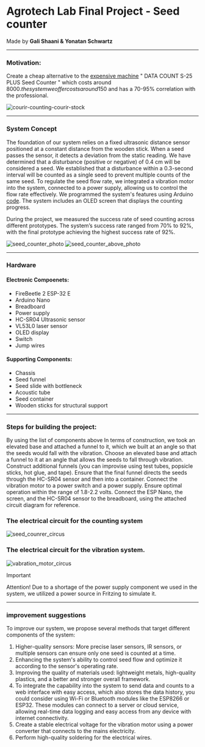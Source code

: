 # Agrotech Lab Final Project - Seed counter 
Made by **Gali Shaani & Yonatan Schwartz**

------------------------------------------------------------------------------------------------------------------------

### Motivation:
Create a cheap alternative to the [expensive machine](https://data-technologies.com/product/seed-counter-s25/) " DATA COUNT S-25 PLUS Seed Counter " which costs around 8000$.
the system we offer costs around 150$ and has a 70-95% correlation with the professional.

![courir-counting-courir-stock](https://github.com/user-attachments/assets/2f36500a-a1ff-4f3f-ba0e-903ad412f9da)




------------------------------------------------------------------------------------------------------------------------

### System Concept
The foundation of our system relies on a fixed ultrasonic distance sensor positioned at a constant distance from the wooden stick. When a seed passes the sensor, it detects a deviation from the static reading. We have determined that a disturbance (positive or negative) of 0.4 cm will be considered a seed. We established that a disturbance within a 0.3-second interval will be counted as a single seed to prevent multiple counts of the same seed.
To regulate the seed flow rate, we integrated a vibration motor into the system, connected to a power supply, allowing us to control the flow rate effectively. We programmed the system's features using Arduino [code](https://github.com/Yonatansch12/Agrotech-Lab-71252/blob/main/Code). 
The system includes an OLED screen that displays the counting progress.

During the project, we measured the success rate of seed counting across different prototypes. The system’s success rate ranged from 70% to 92%, with the final prototype achieving the highest success rate of 92%.

![seed_counter_photo](https://github.com/user-attachments/assets/701f801d-8b06-46f0-ad64-8695633c7c47)
![seed_counter_above_photo](https://github.com/user-attachments/assets/0c55bde4-5f67-4fcc-bdf0-87c39641a7d3)

------------------------------------------------------------------------------------------------------------------------
### Hardware

#### Electronic Compoenets: 
- FireBeetle 2 ESP-32 E
- Arduino Nano
- Breadboard
- Power supply
- HC-SR04 Ultrasonic sensor
- VL53L0 laser sensor
- OLED display
- Switch
- Jump wires 


#### Supporting Components: 
- Chassis
- Seed funnel
- Seed slide with bottleneck
- Acoustic tube
- Seed container
- Wooden sticks for structural support
------------------------------------------------------------------------------------------------------------------------
### Steps for building the project:

By using the list of components above In terms of construction, we took an elevated base and attached a funnel to it, which we built at an angle so that the seeds would fall with the vibration.
Choose an elevated base and attach a funnel to it at an angle that allows the seeds to fall through vibration.
Construct additional funnels (you can improvise using test tubes, popsicle sticks, hot glue, and tape). Ensure that the final funnel directs the seeds through the HC-SR04 sensor and then into a container.
Connect the vibration motor to a power switch and a power supply. Ensure optimal operation within the range of 1.8-2.2 volts.
Connect the ESP Nano, the screen, and the HC-SR04 sensor to the breadboard, using the attached circuit diagram for reference.

### The electrical circuit for the counting system
![seed_counrer_circus](https://github.com/user-attachments/assets/e44aea6c-5e8b-41ce-a7ac-321539d4f1fd)

### The electrical circuit for the vibration system.
![vabration_motor_circus](https://github.com/user-attachments/assets/02dbe750-f065-4b90-9562-ceaad3a393cc)
> [!IMPORTANT]
> Attention! Due to a shortage of the power supply component we used in the system, we utilized a power source in Fritzing to simulate it.

------------------------------------------------------------------------------------------------------------------------
### improvement suggestions
To improve our system, we propose several methods that target different components of the system:
1. Higher-quality sensors: More precise laser sensors, IR sensors, or multiple sensors can ensure only one seed is counted at a time.
2. Enhancing the system's ability to control seed flow and optimize it according to the sensor's operating rate.
3. Improving the quality of materials used: lightweight metals, high-quality plastics, and a better and stronger overall framework.
4. To integrate the capability into the system to send data and counts to a web interface with easy access, which also stores the data history, you could consider using Wi-Fi or Bluetooth modules like the ESP8266 or ESP32. These modules can connect to a server or cloud service, allowing real-time data logging and easy access from any device with internet connectivity.
5. Create a stable electrical voltage for the vibration motor using a power converter that connects to the mains electricity.
6. Perform high-quality soldering for the electrical wires.









